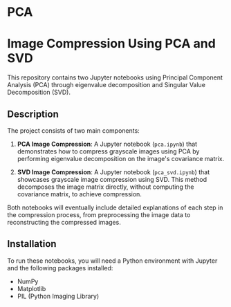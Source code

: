 # PCA
# Image Compression Using PCA and SVD

This repository contains two Jupyter notebooks using Principal Component Analysis (PCA) through eigenvalue decomposition and Singular Value Decomposition (SVD).

## Description

The project consists of two main components:

1. **PCA Image Compression**: A Jupyter notebook (`pca.ipynb`) that demonstrates how to compress grayscale images using PCA by performing eigenvalue decomposition on the image's covariance matrix.

2. **SVD Image Compression**: A Jupyter notebook (`pca_svd.ipynb`) that showcases grayscale image compression using SVD. This method decomposes the image matrix directly, without computing the covariance matrix, to achieve compression.

Both notebooks will eventually include detailed explanations of each step in the compression process, from preprocessing the image data to reconstructing the compressed images.

## Installation

To run these notebooks, you will need a Python environment with Jupyter and the following packages installed:
- NumPy
- Matplotlib
- PIL (Python Imaging Library)
